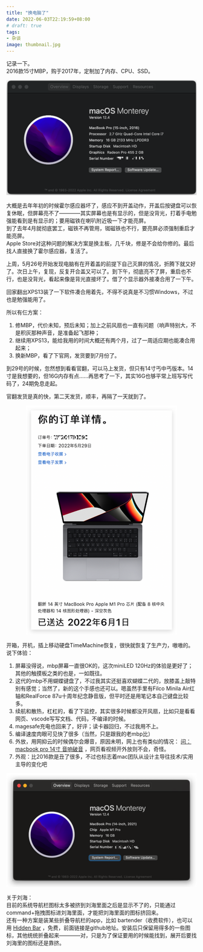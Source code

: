 ```yaml
---
title: "换电脑了"
date: 2022-06-03T22:19:59+08:00
# draft: true
tags:
- 杂谈
image: thumbnail.jpg
---
```



记录一下。  
2016款15寸MBP，购于2017年，定制加了内存、CPU、SSD。  
<p align="center">
    <img src="mbp15.png" width="600" />
</p>

大概是去年年初的时候霍尔感应器坏了，感应不到开盖动作，开盖后按键盘可以恢复休眠，但屏幕亮不了————其实屏幕也是有显示的，但是没背光，打着手电勉强能看到是有显示的；要用磁铁在喇叭附近吸一下才能亮屏。  
到了去年4月就彻底罢工，磁铁不再管用，铷磁铁也不行，要亮屏必须强制重启才能亮屏。  
Apple Store对这种问题的解决方案是换主板，几千块，修是不会给你修的。最后找人直接换了霍尔感应器，复活了。

上周，5月26号开始发现电脑有在开着盖的前提下自己灭屏的情况，折腾下就又好了。次日上午，复现，反复开合盖又可以了。到下午，彻底亮不了屏，重启也不行，也是没背光，看起来像是背光直接坏了。借了个显示器外接凑合用了一下午。

回家翻出XPS13装了一下软件凑合用着先，不得不说真是不习惯Windows，不过也是勉强能用了。  

所以有仨方案：  

1. 修MBP，代价未知，预后未知；加上之前风扇也一直有问题（响声特别大，不是积灰那种声音，是准备起飞那种；
2. 继续用XPS13，能给我用的时间大概还有两个月，过了一周适应期也能凑合用起来；
3. 换新MBP，看了下官网，发货要到7月份了。

到29号的时候，忽然想到看看官翻，可以马上发货，但只有14寸丐中丐版本。14寸是我想要的，但16G内存有点……再思考了一下，其实16G也够平常上班写写代码了，24期免息走起。

官翻发货是真的快，第二天发货，顺丰，再隔了一天就到了。  
<p align="center">
    <img src="order.png" width="400" />
</p>

开箱，开机，插上移动硬盘TimeMachine恢复，很快就恢复了生产力，嗷嗷的。  
说下体验：

1. 屏幕没得说，mbp屏幕一直很OK的，这次miniLED 120Hz的体验是更好了；其他的触摸板之类的也是，一如既往。
2. 这代的mbp不用蝴蝶键盘了，不过我其实还挺喜欢蝴蝶二代的，放膝盖上敲特别有感觉；当然了，新的这个手感也还可以。嗯虽然手里有Filco Minila Air红轴和RealForce 87u十周年纪念静音版，但平时还是用笔记本自己键盘比较多。
3. 续航和散热，杠杠的，看了下监控，其实很多时候都没开风扇，比如只是看看网页、vscode写写文档、代码，不编译的时候。
4. magesafe充电也回来了，好评；读卡器回归，不过我用不上。
5. 编译速度肉眼可见快了很多（当然，只是跟我的老mbp比）
6. 外放，用网抑云的时候偶尔会爆音，原因未明，网上也有类似的情况： [问：macbook pro 14寸 音响破音](https://discussionschinese.apple.com/thread/253662950) ，网页看视频开外放则不会，奇怪。
7. 外观：比2016款是丑了很多，不过也标志着mac团队从设计主导往技术/实用主导的变化吧

<p align="center">
    <img src="mbp14.png" width="600" />
</p>

关于刘海：  
目前的系统导航栏图标太多被挤到刘海里面之后是显示不了的，只能通过command+拖拽图标进刘海里面，才能把刘海里面的图标挤回来。  
还有一种方案是装某些折叠导航栏的app，比如 bartender（收费软件），也可以用 [Hidden Bar](https://github.com/dwarvesf/hidden) ，免费，前面链接是github地址。安装后只保留用得多的一些图标，其他统统折叠起来————对，只是为了保证要用的时候能找到，展开后要找刘海里的图标还是靠挤。
